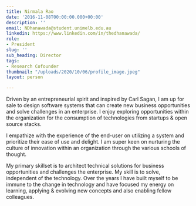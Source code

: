 ```yaml
---
title: Nirmala Rao
date: '2016-11-08T00:00:00.000+00:00'
description: ''
email: NDhanawada@student.unimelb.edu.au
linkedin: https://www.linkedin.com/in/thedhanawada/
role:
- President
slug: ''
sub_heading: Director
tags:
- Research Cofounder
thumbnail: "/uploads/2020/10/06/profile_image.jpeg"
layout: person

---
```

Driven by an entrepreneurial spirit and inspired by Carl Sagan, I am up for sale to design software systems that can create new business opportunities and solve challenges in an enterprise. I enjoy exploring opportunities within the organization for the consumption of technologies from startups & open source stacks.  
  
I empathize with the experience of the end-user on utilizing a system and prioritize their ease of use and delight. I am super keen on nurturing the culture of innovation within an organization through the various schools of thought.  
  
My primary skillset is to architect technical solutions for business opportunities and challenges the enterprise. My skill is to solve, independent of the technology. Over the years I have built myself to be immune to the change in technology and have focused my energy on learning, applying & evolving new concepts and also enabling fellow colleagues.